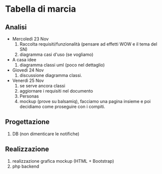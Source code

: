 # Tabella di marcia 

## Analisi 
- Mercoledì 23 Nov
    1. Raccolta requisiti/funzionalità (pensare ad effetti WOW e il tema del SN) 
    1. diagramma casi d'uso (se vogliamo)
- A casa idee 
    1. diagramma classi uml (poco nel dettaglio)
- Giovedì 24 Nov
    1. discussione diagramma classi.
- Venerdì 25 Nov
    1. se serve ancora classi
    1. aggiornare i requisiti nel documento
    1. Personas
    1. mockup (prove su balsamiq), facciamo una pagina insieme e poi decidiamo come proseguire con i compiti.


## Progettazione
1. DB (non dimenticare le notifiche)


## Realizzazione
1. realizzazione grafica mockup (HTML + Bootstrap)
1. php backend




